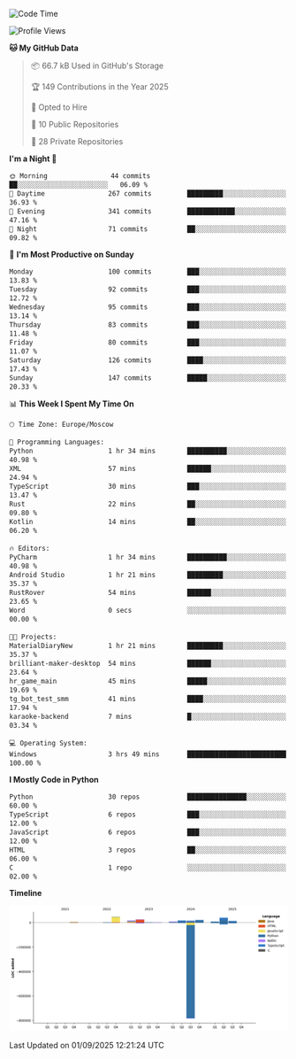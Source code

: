 <!--START_SECTION:waka-->
![Code Time](http://img.shields.io/badge/Code%20Time-809%20hrs%2051%20mins-blue)

![Profile Views](http://img.shields.io/badge/Profile%20Views-1-blue)

**🐱 My GitHub Data** 

> 📦 66.7 kB Used in GitHub's Storage 
 > 
> 🏆 149 Contributions in the Year 2025
 > 
> 💼 Opted to Hire
 > 
> 📜 10 Public Repositories 
 > 
> 🔑 28 Private Repositories 
 > 
**I'm a Night 🦉** 

```text
🌞 Morning                44 commits          ██░░░░░░░░░░░░░░░░░░░░░░░   06.09 % 
🌆 Daytime                267 commits         █████████░░░░░░░░░░░░░░░░   36.93 % 
🌃 Evening                341 commits         ████████████░░░░░░░░░░░░░   47.16 % 
🌙 Night                  71 commits          ██░░░░░░░░░░░░░░░░░░░░░░░   09.82 % 
```
📅 **I'm Most Productive on Sunday** 

```text
Monday                   100 commits         ███░░░░░░░░░░░░░░░░░░░░░░   13.83 % 
Tuesday                  92 commits          ███░░░░░░░░░░░░░░░░░░░░░░   12.72 % 
Wednesday                95 commits          ███░░░░░░░░░░░░░░░░░░░░░░   13.14 % 
Thursday                 83 commits          ███░░░░░░░░░░░░░░░░░░░░░░   11.48 % 
Friday                   80 commits          ███░░░░░░░░░░░░░░░░░░░░░░   11.07 % 
Saturday                 126 commits         ████░░░░░░░░░░░░░░░░░░░░░   17.43 % 
Sunday                   147 commits         █████░░░░░░░░░░░░░░░░░░░░   20.33 % 
```


📊 **This Week I Spent My Time On** 

```text
🕑︎ Time Zone: Europe/Moscow

💬 Programming Languages: 
Python                   1 hr 34 mins        ██████████░░░░░░░░░░░░░░░   40.98 % 
XML                      57 mins             ██████░░░░░░░░░░░░░░░░░░░   24.94 % 
TypeScript               30 mins             ███░░░░░░░░░░░░░░░░░░░░░░   13.47 % 
Rust                     22 mins             ██░░░░░░░░░░░░░░░░░░░░░░░   09.80 % 
Kotlin                   14 mins             ██░░░░░░░░░░░░░░░░░░░░░░░   06.20 % 

🔥 Editors: 
PyCharm                  1 hr 34 mins        ██████████░░░░░░░░░░░░░░░   40.98 % 
Android Studio           1 hr 21 mins        █████████░░░░░░░░░░░░░░░░   35.37 % 
RustRover                54 mins             ██████░░░░░░░░░░░░░░░░░░░   23.65 % 
Word                     0 secs              ░░░░░░░░░░░░░░░░░░░░░░░░░   00.00 % 

🐱‍💻 Projects: 
MaterialDiaryNew         1 hr 21 mins        █████████░░░░░░░░░░░░░░░░   35.37 % 
brilliant-maker-desktop  54 mins             ██████░░░░░░░░░░░░░░░░░░░   23.64 % 
hr_game_main             45 mins             █████░░░░░░░░░░░░░░░░░░░░   19.69 % 
tg_bot_test_smm          41 mins             ████░░░░░░░░░░░░░░░░░░░░░   17.94 % 
karaoke-backend          7 mins              █░░░░░░░░░░░░░░░░░░░░░░░░   03.34 % 

💻 Operating System: 
Windows                  3 hrs 49 mins       █████████████████████████   100.00 % 
```

**I Mostly Code in Python** 

```text
Python                   30 repos            ███████████████░░░░░░░░░░   60.00 % 
TypeScript               6 repos             ███░░░░░░░░░░░░░░░░░░░░░░   12.00 % 
JavaScript               6 repos             ███░░░░░░░░░░░░░░░░░░░░░░   12.00 % 
HTML                     3 repos             ██░░░░░░░░░░░░░░░░░░░░░░░   06.00 % 
C                        1 repo              ░░░░░░░░░░░░░░░░░░░░░░░░░   02.00 % 
```



**Timeline**

![Lines of Code chart](https://raw.githubusercontent.com/adlemx/adlemx/main/assets/bar_graph.png)


 Last Updated on 01/09/2025 12:21:24 UTC
<!--END_SECTION:waka-->
